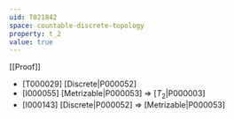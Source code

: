 ```yaml
---
uid: T021842
space: countable-discrete-topology
property: t_2
value: true
---
```

[[Proof]]

* [T000029] [Discrete|P000052]
* [I000055] [Metrizable|P000053] => [$T_2$|P000003]
* [I000143] [Discrete|P000052] => [Metrizable|P000053]

